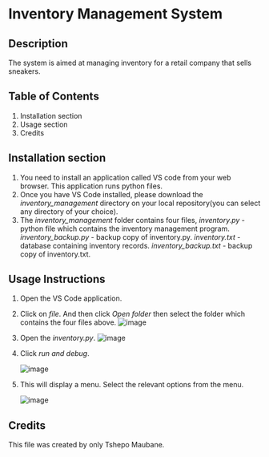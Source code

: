 # Inventory Management System

## Description
The system is aimed at managing inventory for a retail company that sells sneakers.

## Table of Contents
1. Installation section
2. Usage section
3. Credits

## Installation section
1. You need to install an application called VS code from your web browser. This application runs python files.
2. Once you have VS Code installed, please download the _inventory_management_ directory on your local repository(you can select any directory of your choice).
3. The _inventory_management_ folder contains four files,
      _inventory.py_ - python file which contains the inventory management program.
      _inventory_backup.py_ - backup copy of inventory.py.
      _inventory.txt_ - database containing inventory records.
      _inventory_backup.txt_ - backup copy of inventory.txt.

## Usage Instructions
1. Open the VS Code application.
2. Click on _file_. And then click _Open folder_ then select the folder which contains the four files above.
   ![image](https://github.com/user-attachments/assets/abb19cef-ae34-4730-b553-171cc396dbf4)
3. Open the _inventory.py_.
   ![image](https://github.com/user-attachments/assets/1b50100b-6bd4-43b0-9348-97b7de529c9b)
4. Click _run and debug_.
   
   ![image](https://github.com/user-attachments/assets/79da58fc-dc0a-4cce-bd18-c1708810a012)
6. This will display a menu. Select the relevant options from the menu.
   
   ![image](https://github.com/user-attachments/assets/c4fe90c8-b960-4b90-899a-cda18e71b757)

## Credits
This file was created by only Tshepo Maubane.
